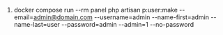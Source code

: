1. docker compose run --rm panel php artisan p:user:make --email=admin@domain.com --username=admin --name-first=admin --name-last=user --password=admin --admin=1 --no-password